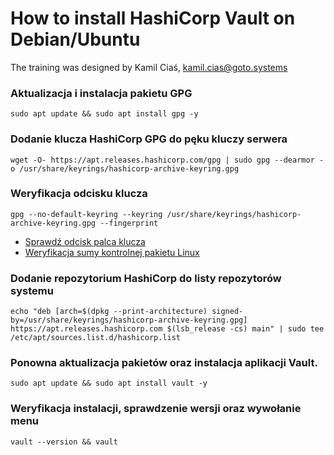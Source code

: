 # How to install HashiCorp Vault on Debian/Ubuntu
The training was designed by Kamil Ciaś, kamil.cias@goto.systems

### Aktualizacja i instalacja pakietu GPG
```shell
sudo apt update && sudo apt install gpg -y
```

### Dodanie klucza HashiCorp GPG do pęku kluczy serwera
```shell 
wget -O- https://apt.releases.hashicorp.com/gpg | sudo gpg --dearmor -o /usr/share/keyrings/hashicorp-archive-keyring.gpg
```

### Weryfikacja odcisku klucza
```shell 
gpg --no-default-keyring --keyring /usr/share/keyrings/hashicorp-archive-keyring.gpg --fingerprint
```
* [Sprawdź odcisk palca klucza](https://www.hashicorp.com/official-packaging-guide)
* [Weryfikacja sumy kontrolnej pakietu Linux](https://www.hashicorp.com/security)


### Dodanie repozytorium HashiCorp do listy repozytorów systemu
```shell
echo "deb [arch=$(dpkg --print-architecture) signed-by=/usr/share/keyrings/hashicorp-archive-keyring.gpg] https://apt.releases.hashicorp.com $(lsb_release -cs) main" | sudo tee /etc/apt/sources.list.d/hashicorp.list
```

### Ponowna aktualizacja pakietów oraz instalacja aplikacji Vault.
```shell
sudo apt update && sudo apt install vault -y
```

### Weryfikacja instalacji, sprawdzenie wersji oraz wywołanie menu
```shell
vault --version && vault
```
